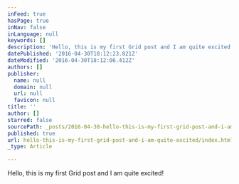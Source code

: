 ```yaml
---
inFeed: true
hasPage: true
inNav: false
inLanguage: null
keywords: []
description: 'Hello, this is my first Grid post and I am quite excited!'
datePublished: '2016-04-30T18:12:23.821Z'
dateModified: '2016-04-30T18:12:06.412Z'
authors: []
publisher:
  name: null
  domain: null
  url: null
  favicon: null
title: ''
author: []
starred: false
sourcePath: _posts/2016-04-30-hello-this-is-my-first-grid-post-and-i-am-quite-excited.md
published: true
url: hello-this-is-my-first-grid-post-and-i-am-quite-excited/index.html
_type: Article

---
```

Hello, this is my first Grid post and I am quite excited!